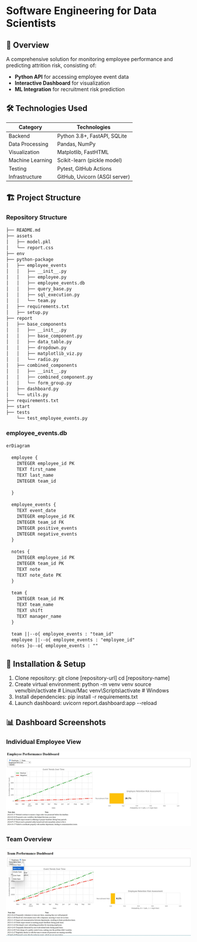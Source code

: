 
# Software Engineering for Data Scientists

## 📌 Overview
A comprehensive solution for monitoring employee performance and predicting attrition risk, consisting of:
- **Python API** for accessing employee event data
- **Interactive Dashboard** for visualization
- **ML Integration** for recruitment risk prediction

## 🛠 Technologies Used
| Category        | Technologies                          |
|-----------------|---------------------------------------|
| Backend         | Python 3.8+, FastAPI, SQLite         |
| Data Processing | Pandas, NumPy                        |
| Visualization   | Matplotlib, FastHTML                 |
| Machine Learning| Scikit-learn (pickle model)          |
| Testing         | Pytest, GitHub Actions               |
| Infrastructure  | GitHub, Uvicorn (ASGI server)        |

## 🏗 Project Structure
### Repository Structure
```
├── README.md
├── assets
│   ├── model.pkl
│   └── report.css
├── env
├── python-package
│   ├── employee_events
│   │   ├── __init__.py
│   │   ├── employee.py
│   │   ├── employee_events.db
│   │   ├── query_base.py
│   │   ├── sql_execution.py
│   │   └── team.py
│   ├── requirements.txt
│   ├── setup.py
├── report
│   ├── base_components
│   │   ├── __init__.py
│   │   ├── base_component.py
│   │   ├── data_table.py
│   │   ├── dropdown.py
│   │   ├── matplotlib_viz.py
│   │   └── radio.py
│   ├── combined_components
│   │   ├── __init__.py
│   │   ├── combined_component.py
│   │   └── form_group.py
│   ├── dashboard.py
│   └── utils.py
├── requirements.txt
├── start
├── tests
    └── test_employee_events.py
```

### employee_events.db

```mermaid
erDiagram

  employee {
    INTEGER employee_id PK
    TEXT first_name
    TEXT last_name
    INTEGER team_id
    
  }

  employee_events {
    TEXT event_date
    INTEGER employee_id FK
    INTEGER team_id FK
    INTEGER positive_events
    INTEGER negative_events
  }

  notes {
    INTEGER employee_id PK
    INTEGER team_id PK
    TEXT note
    TEXT note_date PK
  }

  team {
    INTEGER team_id PK
    TEXT team_name
    TEXT shift
    TEXT manager_name
  }

  team ||--o{ employee_events : "team_id"
  employee ||--o{ employee_events : "employee_id"
  notes }o--o{ employee_events : ""
```

## 🚀 Installation & Setup
1. Clone repository:
   git clone [repository-url]
   cd [repository-name]
2. Create virtual environment:
python -m venv venv
source venv/bin/activate  # Linux/Mac
venv\Scripts\activate     # Windows
3. Install dependencies:
   pip install -r requirements.txt
4. Launch dashboard:
    uvicorn report.dashboard:app --reload

## 📊 Dashboard Screenshots

### Individual Employee View
![Individual Employee Dashboard](https://github.com/samaalharbi2/dsnd-dashboard-project/blob/main/employee.jpg)


### Team Overview
![Team Analytics Dashboard](https://github.com/samaalharbi2/dsnd-dashboard-project/blob/main/Team.jpg)

